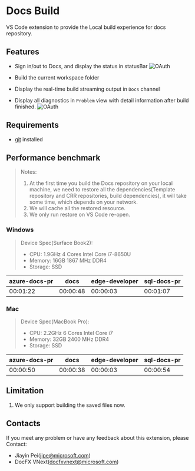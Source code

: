 # Docs Build

VS Code extension to provide the Local build experience for docs repository.

## Features

- Sign in/out to Docs, and display the status in statusBar
![OAuth](https://github.com/docascode/vscode-docs-build/blob/dev/resources/VSCode-Docs-OAuth.gif?raw=true)

- Build the current workspace folder
- Display the real-time build streaming output in `Docs` channel
- Display all diagnostics in `Problem` view with detail information after build finished.
![OAuth](https://github.com/docascode/vscode-docs-build/blob/dev/resources/vscode-docs-build.gif?raw=true)

## Requirements

- [git](https://git-scm.com/downloads) installed

## Performance benchmark

> Notes: 
> 1. At the first time you build the Docs repository on your local machine, we need to restore all the dependencies(Template repository and CRR repositories, build dependencies), it will take some time, which depends on your network.
> 2. We will cache all the restored resource.
> 3. We only run restore on VS Code re-open.

### Windows

> Device Spec(Surface Book2):  
> - CPU: 1.9GHz 4 Cores Intel Core i7-8650U  
> - Memory: 16GB 1867 MHz DDR4  
> - Storage: SSD  

| azure-docs-pr | docs | edge-developer | sql-docs-pr |
|  --- | --- | --- | --- |
| 00:01:22 | 00:00:48 | 00:00:03 | 00:01:07 |

### Mac

> Device Spec(MacBook Pro):  
> - CPU: 2.2GHz 6 Cores Intel Core i7  
> - Memory: 32GB 2400 MHz DDR4  
> - Storage: SSD  

| azure-docs-pr | docs | edge-developer | sql-docs-pr |
|  --- | --- | --- | --- |
| 00:00:50 | 00:00:38 | 00:00:03 | 00:00:54 |

## Limitation

1. We only support building the saved files now.

## Contacts

If you meet any problem or have any feedback about this extension, please Contact:

- Jiayin Pei(jipe@microsoft.com)
- DocFX VNext(docfxvnext@microsoft.com)
